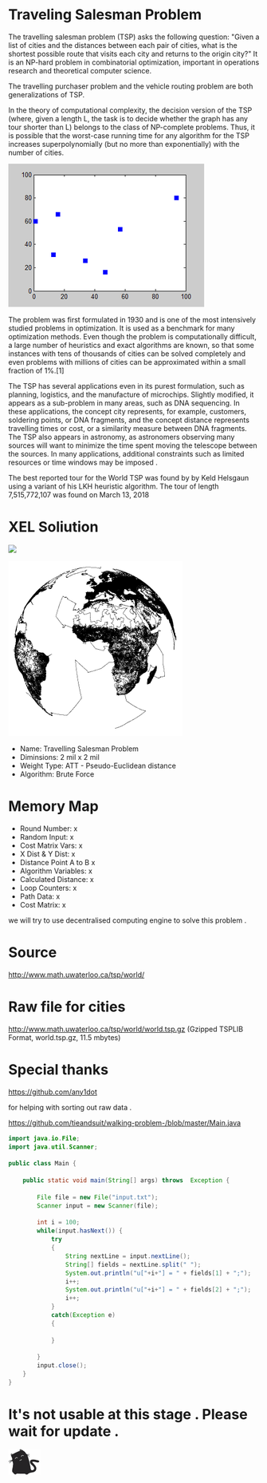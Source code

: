 # Traveling Salesman Problem

The travelling salesman problem (TSP) asks the following question: "Given a list of cities and the distances between each pair of cities, what is the shortest possible route that visits each city and returns to the origin city?" It is an NP-hard problem in combinatorial optimization, important in operations research and theoretical computer science.

The travelling purchaser problem and the vehicle routing problem are both generalizations of TSP.

In the theory of computational complexity, the decision version of the TSP (where, given a length L, the task is to decide whether the graph has any tour shorter than L) belongs to the class of NP-complete problems. Thus, it is possible that the worst-case running time for any algorithm for the TSP increases superpolynomially (but no more than exponentially) with the number of cities.

![](Nearestneighbor.gif)


The problem was first formulated in 1930 and is one of the most intensively studied problems in optimization. It is used as a benchmark for many optimization methods. Even though the problem is computationally difficult, a large number of heuristics and exact algorithms are known, so that some instances with tens of thousands of cities can be solved completely and even problems with millions of cities can be approximated within a small fraction of 1%.[1]

The TSP has several applications even in its purest formulation, such as planning, logistics, and the manufacture of microchips. Slightly modified, it appears as a sub-problem in many areas, such as DNA sequencing. In these applications, the concept city represents, for example, customers, soldering points, or DNA fragments, and the concept distance represents travelling times or cost, or a similarity measure between DNA fragments. The TSP also appears in astronomy, as astronomers observing many sources will want to minimize the time spent moving the telescope between the sources. In many applications, additional constraints such as limited resources or time windows may be imposed .

The best reported tour for the World TSP was found by by Keld Helsgaun using a variant of his LKH heuristic algorithm. The tour of length 7,515,772,107 was found on March 13, 2018

# XEL Soliution 
![](xel-medias/logos/48x48.png)

![](world.anim1a.gif)


 * Name:		Travelling Salesman Problem 
 * Diminsions:	2 mil x 2 mil
 * Weight Type:	ATT - Pseudo-Euclidean distance
 * Algorithm:	Brute Force

 # Memory Map
 *   Round Number:         x
 *   Random Input:         x
 *   Cost Matrix Vars:		 x
 *   X Dist & Y Dist:		   x
 *   Distance Point A to B x
 *   Algorithm Variables:	 x
 *   Calculated Distance:	 x
 *   Loop Counters:			   x
 *   Path Data:   			   x
 *   Cost Matrix:          x 	

we will try to use decentralised computing engine to solve this problem .

# Source 

http://www.math.uwaterloo.ca/tsp/world/

# Raw file for cities 

http://www.math.uwaterloo.ca/tsp/world/world.tsp.gz (Gzipped TSPLIB Format, world.tsp.gz, 11.5 mbytes) 

# Special thanks

https://github.com/any1dot

for helping with sorting out raw data . 

https://github.com/tieandsuit/walking-problem-/blob/master/Main.java

```java
import java.io.File;
import java.util.Scanner;

public class Main {

    public static void main(String[] args) throws  Exception {

        File file = new File("input.txt");
        Scanner input = new Scanner(file);

        int i = 100;
        while(input.hasNext()) {
            try
            {
                String nextLine = input.nextLine();
                String[] fields = nextLine.split(" ");
                System.out.println("u["+i+"] = " + fields[1] + ";");
                i++;
                System.out.println("u["+i+"] = " + fields[2] + ";");
                i++;
            }
            catch(Exception e)
            {

            }

        }
        input.close();
    }
}
```
# It's not usable at this stage . Please wait for update .
![](waitingcat.gif)
